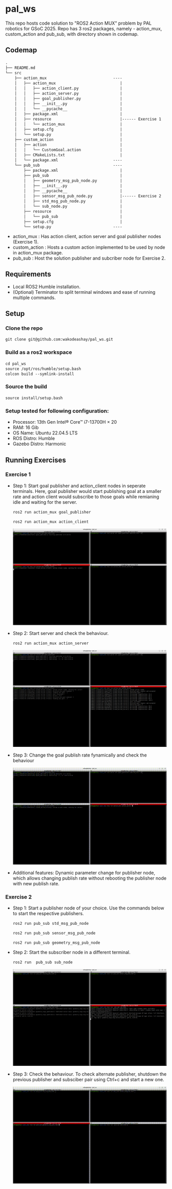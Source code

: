 # pal_ws
This repo hosts code solution to "ROS2 Action MUX" problem by PAL robotics for GSoC 2025. Repo has 3 ros2 packages, namely - action_mux, custom_action and pub_sub, with directory shown in codemap.

## Codemap
    .
    ├── README.md
    └── src
        ├── action_mux                             ----
        │   ├── action_mux                            |
        │   │   ├── action_client.py                  |
        │   │   ├── action_server.py                  |
        │   │   ├── goal_publisher.py                 |
        │   │   ├── __init__.py                       |
        │   │   └── __pycache__                       |
        │   ├── package.xml                           |
        │   ├── resource                              |------ Exercise 1
        │   │   └── action_mux                        |
        │   ├── setup.cfg                             |
        │   └── setup.py                              |
        ├── custom_action                             |
        │   ├── action                                |
        │   │   └── CustomGoal.action                 |
        │   ├── CMakeLists.txt                        |
        │   └── package.xml                        ----
        └── pub_sub                                ----
            ├── package.xml                           |
            ├── pub_sub                               |
            │   ├── geometry_msg_pub_node.py          |
            │   ├── __init__.py                       |
            │   ├── __pycache__                       |
            │   ├── sensor_msg_pub_node.py            |------ Exercise 2
            │   ├── std_msg_pub_node.py               |
            │   └── sub_node.py                       |
            ├── resource                              |
            │   └── pub_sub                           |
            ├── setup.cfg                             |
            └── setup.py                           ----
            
* action_mux : Has action client, action server and goal publisher nodes (Exercise 1).
* custom_action : Hosts a custom action implemented to be used by node in action_mux package.
* pub_sub : Host the solution publisher and subcriber node for Exercise 2.

## Requirements
* Local ROS2 Humble installation.
* (Optional) Terminator to split terminal windows and ease of running multiple commands.

## Setup
### Clone the repo
```
git clone git@github.com:wakodeashay/pal_ws.git
```
### Build as a ros2 workspace
```
cd pal_ws
source /opt/ros/humble/setup.bash
colcon build --symlink-install
```
### Source the build
```
source install/setup.bash
```

### Setup tested for following configuration:
* Processor: 13th Gen Intel® Core™ i7-13700H × 20
* RAM: 16 Gib
* OS Name: Ubuntu 22.04.5 LTS
* ROS Distro: Humble 
* Gazebo Distro: Harmonic 


## Running Exercises
### Exercise 1
* Step 1: Start goal publisher and action_client nodes in seperate terminals. Here, goal publisher would start publishing goal at a smaller rate and action client would subscribe to those goals while remianing idle and waiting for the server.
    ```
    ros2 run action_mux goal_publisher 
    ```

    ```
    ros2 run action_mux action_client 
    ```
    ![alt text](doc/ex1_step1.png)

* Step 2: Start server and check the behaviour.
    ```
    ros2 run action_mux action_server 
    ```
    ![alt text](doc/ex1_step2.png)   

* Step 3: Change the goal publish rate fynamically and check the behaviour

    ![alt text](doc/exercise1.gif)   

* Additional features: Dynamic parameter change for publisher node, which allows changing publish rate without rebooting the publisher node with new publish rate.

### Exercise 2

* Step 1: Start a publisher node of your choice. Use the commands below to start the respective publishers.

    ```
    ros2 run pub_sub std_msg_pub_node
    ```

    ```
    ros2 run pub_sub sensor_msg_pub_node
    ```

    ```
    ros2 run pub_sub geometry_msg_pub_node
    ```

* Step 2: Start the subscriber node in a different terminal.
    ```
    ros2 run  pub_sub sub_node
    ```
    ![alt text](doc/ex2_step2.png) 

* Step 3: Check the behaviour. To check alternate publisher, shutdown the previous publisher and subsciber pair using Ctrl+c and start a new one.

    ![alt text](doc/exercise2.gif) 
